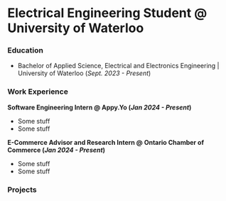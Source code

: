 # Electrical Engineering Student @ University of Waterloo


### Education 
  - Bachelor of Applied Science, Electrical and Electronics Engineering | University of Waterloo (_Sept. 2023 - Present_)

### Work Experience
**Software Engineering Intern @ Appy.Yo                (_Jan 2024 - Present_)**
  - Some stuff
  - Some stuff

**E-Commerce Advisor and Research Intern @ Ontario Chamber of Commerce   (_Jan 2024 - Present_)**
  - Some stuff
  - Some stuff

### Projects

